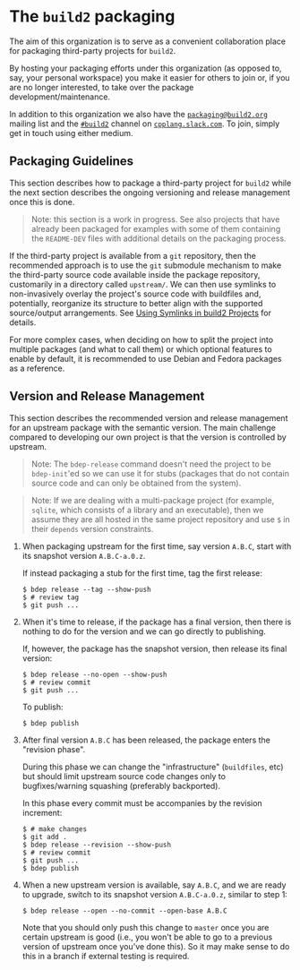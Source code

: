 # The `build2` packaging

The aim of this organization is to serve as a convenient collaboration place
for packaging third-party projects for `build2`.

By hosting your packaging efforts under this organization (as opposed to, say,
your personal workspace) you make it easier for others to join or, if you are
no longer interested, to take over the package development/maintenance.

In addition to this organization we also have the
[`packaging@build2.org`](https://lists.build2.org) mailing list and the
[`#build2`](https://cpplang.slack.com/app_redirect?channel=build2) channel
on [`cpplang.slack.com`](https://cpplang.slack.com/). To join, simply get
in touch using either medium.

## Packaging Guidelines

This section describes how to package a third-party project for `build2` while
the next section describes the ongoing versioning and release management once
this is done.

> Note: this section is a work in progress. See also projects that have
> already been packaged for examples with some of them containing the
> `README-DEV` files with additional details on the packaging process.

If the third-party project is available from a `git` repository, then the
recommended approach is to use the `git` submodule mechanism to make the
third-party source code available inside the package repository, customarily
in a directory called `upstream/`. We can then use symlinks to non-invasively
overlay the project's source code with buildfiles and, potentially, reorganize
its structure to better align with the supported source/output arrangements.
See [Using Symlinks in build2 Projects](https://build2.org/article/symlinks.xhtml)
for details.

For more complex cases, when deciding on how to split the project into
multiple packages (and what to call them) or which optional features to enable
by default, it is recommended to use Debian and Fedora packages as a
reference.


## Version and Release Management

This section describes the recommended version and release management for an
upstream package with the semantic version. The main challenge compared to
developing our own project is that the version is controlled by upstream.

> Note: The `bdep-release` command doesn't need the project to be
> `bdep-init`'ed so we can use it for stubs (packages that do not contain
> source code and can only be obtained from the system).

> Note: If we are dealing with a multi-package project (for example, `sqlite`,
> which consists of a library and an executable), then we assume they are all
> hosted in the same project repository and use `$` in their `depends` version
> constraints.

1. When packaging upstream for the first time, say version `A.B.C`, start with
   its snapshot version `A.B.C-a.0.z`.

   If instead packaging a stub for the first time, tag the first release:

   ```
   $ bdep release --tag --show-push
   $ # review tag
   $ git push ...
   ```

2. When it's time to release, if the package has a final version, then there
   is nothing to do for the version and we can go directly to publishing.

   If, however, the package has the snapshot version, then release its final
   version:

   ```
   $ bdep release --no-open --show-push
   $ # review commit
   $ git push ...
   ```

   To publish:

   ```
   $ bdep publish
   ```

3. After final version `A.B.C` has been released, the package enters the
   "revision phase".

   During this phase we can change the "infrastructure" (`buildfiles`, etc)
   but should limit upstream source code changes only to bugfixes/warning
   squashing (preferably backported).

   In this phase every commit must be accompanies by the revision increment:

   ```
   $ # make changes
   $ git add .
   $ bdep release --revision --show-push
   $ # review commit
   $ git push ...
   $ bdep publish
   ```

4. When a new upstream version is available, say `A.B.C`, and we are ready to
   upgrade, switch to its snapshot version `A.B.C-a.0.z`, similar to step 1:

   ```
   $ bdep release --open --no-commit --open-base A.B.C
   ```

   Note that you should only push this change to `master` once you are certain
   upstream is good (i.e., you won't be able to go to a previous version of
   upstream once you've done this). So it may make sense to do this in a
   branch if external testing is required.
